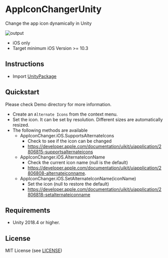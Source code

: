 # AppIconChangerUnity
Change the app icon dynamically in Unity

![output](https://user-images.githubusercontent.com/961165/80934851-02bad200-8e05-11ea-9f91-821b5a42def9.gif)

- iOS only
- Target minimum iOS Version >= 10.3

## Instructions

- Import [UnityPackage](https://github.com/kyubuns/AppIconChangerUnity/releases)

## Quickstart

Please check Demo directory for more information.

- Create an `Alternate Icons` from the context menu.
- Set the icon. It can be set by resolution. Different sizes are automatically resized.
- The following methods are available
    - AppIconChanger.iOS.SupportsAlternateIcons
        - Check to see if the icon can be changed
        - https://developer.apple.com/documentation/uikit/uiapplication/2806815-supportsalternateicons
    - AppIconChanger.iOS.AlternateIconName
        - Check the current icon name (null is the default)
        - https://developer.apple.com/documentation/uikit/uiapplication/2806808-alternateiconname.
    - AppIconChanger.iOS.SetAlternateIconName(iconName)
        - Set the icon (null to restore the default)
        - https://developer.apple.com/documentation/uikit/uiapplication/2806818-setalternateiconname

## Requirements

- Unity 2018.4 or higher.

## License

MIT License (see [LICENSE](LICENSE))

